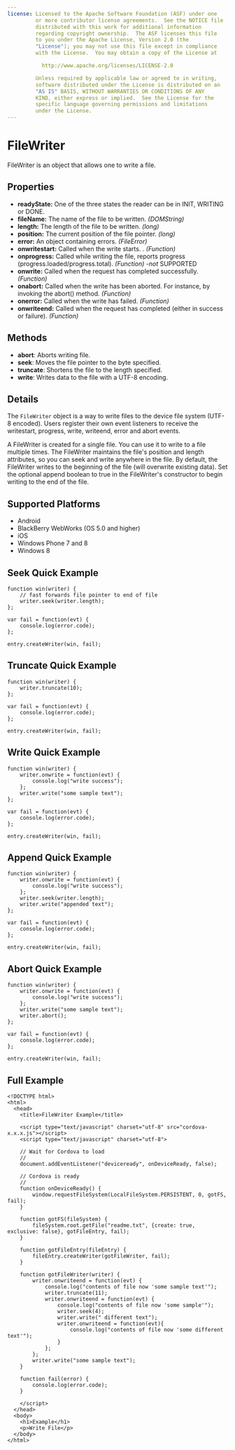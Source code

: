 ```yaml
--- 
license: Licensed to the Apache Software Foundation (ASF) under one
         or more contributor license agreements.  See the NOTICE file
         distributed with this work for additional information
         regarding copyright ownership.  The ASF licenses this file
         to you under the Apache License, Version 2.0 (the
         "License"); you may not use this file except in compliance
         with the License.  You may obtain a copy of the License at

           http://www.apache.org/licenses/LICENSE-2.0

         Unless required by applicable law or agreed to in writing,
         software distributed under the License is distributed on an
         "AS IS" BASIS, WITHOUT WARRANTIES OR CONDITIONS OF ANY
         KIND, either express or implied.  See the License for the
         specific language governing permissions and limitations
         under the License.
---
```


FileWriter
==========

FileWriter is an object that allows one to write a file.

Properties
----------

- __readyState:__ One of the three states the reader can be in INIT, WRITING or DONE.
- __fileName:__ The name of the file to be written. _(DOMString)_
- __length:__ The length of the file to be written. _(long)_
- __position:__ The current position of the file pointer. _(long)_
- __error:__ An object containing errors. _(FileError)_
- __onwritestart:__ Called when the write starts. . _(Function)_
- __onprogress:__ Called while writing the file, reports progress (progress.loaded/progress.total). _(Function)_ -_not_ SUPPORTED
- __onwrite:__ Called when the request has completed successfully.  _(Function)_
- __onabort:__ Called when the write has been aborted. For instance, by invoking the abort() method. _(Function)_
- __onerror:__ Called when the write has failed. _(Function)_
- __onwriteend:__ Called when the request has completed (either in success or failure).  _(Function)_

Methods
-------

- __abort__: Aborts writing file.
- __seek__: Moves the file pointer to the byte specified.
- __truncate__: Shortens the file to the length specified.
- __write__: Writes data to the file with a UTF-8 encoding.

Details
-------

The `FileWriter` object is a way to write files to the device file system (UTF-8 encoded).  Users register their own event listeners to receive the writestart, progress, write, writeend, error and abort events.

A FileWriter is created for a single file. You can use it to write to a file multiple times. The FileWriter maintains the file's position and length attributes, so you can seek and write anywhere in the file. By default, the FileWriter writes to the beginning of the file (will overwrite existing data). Set the optional append boolean to true in the FileWriter's constructor to begin writing to the end of the file.

Supported Platforms
-------------------

- Android
- BlackBerry WebWorks (OS 5.0 and higher)
- iOS
- Windows Phone 7 and 8
- Windows 8

Seek Quick Example
------------------------------

	function win(writer) {
		// fast forwards file pointer to end of file
		writer.seek(writer.length);	
	};

	var fail = function(evt) {
    	console.log(error.code);
	};
	
    entry.createWriter(win, fail);

Truncate Quick Example
--------------------------

	function win(writer) {
		writer.truncate(10);	
	};

	var fail = function(evt) {
    	console.log(error.code);
	};
	
    entry.createWriter(win, fail);

Write Quick Example
-------------------	

	function win(writer) {
		writer.onwrite = function(evt) {
        	console.log("write success");
        };
		writer.write("some sample text");
	};

	var fail = function(evt) {
    	console.log(error.code);
	};
	
    entry.createWriter(win, fail);

Append Quick Example
--------------------	

	function win(writer) {
		writer.onwrite = function(evt) {
        	console.log("write success");
        };
        writer.seek(writer.length);
		writer.write("appended text");
	};

	var fail = function(evt) {
    	console.log(error.code);
	};
	
    entry.createWriter(win, fail);
	
Abort Quick Example
-------------------

	function win(writer) {
		writer.onwrite = function(evt) {
        	console.log("write success");
        };
		writer.write("some sample text");
		writer.abort();
	};

	var fail = function(evt) {
    	console.log(error.code);
	};
	
    entry.createWriter(win, fail);

Full Example
------------
    <!DOCTYPE html>
    <html>
      <head>
        <title>FileWriter Example</title>
    
        <script type="text/javascript" charset="utf-8" src="cordova-x.x.x.js"></script>
        <script type="text/javascript" charset="utf-8">
    
        // Wait for Cordova to load
        //
        document.addEventListener("deviceready", onDeviceReady, false);
    
        // Cordova is ready
        //
        function onDeviceReady() {
            window.requestFileSystem(LocalFileSystem.PERSISTENT, 0, gotFS, fail);
        }
    
        function gotFS(fileSystem) {
            fileSystem.root.getFile("readme.txt", {create: true, exclusive: false}, gotFileEntry, fail);
        }
    
        function gotFileEntry(fileEntry) {
            fileEntry.createWriter(gotFileWriter, fail);
        }
    
        function gotFileWriter(writer) {
            writer.onwriteend = function(evt) {
                console.log("contents of file now 'some sample text'");
                writer.truncate(11);
                writer.onwriteend = function(evt) {
                    console.log("contents of file now 'some sample'");
                    writer.seek(4);
                    writer.write(" different text");
                    writer.onwriteend = function(evt){
                        console.log("contents of file now 'some different text'");
                    }
                };
            };
            writer.write("some sample text");
        }
    
        function fail(error) {
            console.log(error.code);
        }
    
        </script>
      </head>
      <body>
        <h1>Example</h1>
        <p>Write File</p>
      </body>
    </html>
